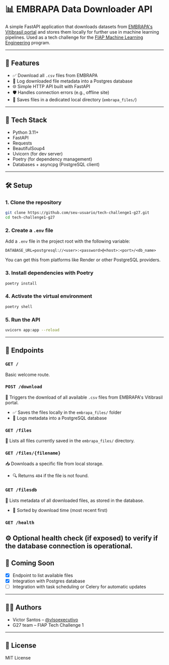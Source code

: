 # 📊 EMBRAPA Data Downloader API

A simple FastAPI application that downloads datasets from [EMBRAPA's Vitibrasil portal](http://vitibrasil.cnpuv.embrapa.br/download/) and stores them locally for further use in machine learning pipelines. Used as a tech challenge for the [FIAP Machine Learning Engineering](https://postech.fiap.com.br/curso/machine-learning-engineering/) program.

---

## 🚀 Features

- ✅ Download all `.csv` files from EMBRAPA
- 🧾 Log downloaded file metadata into a Postgres database
- 🌐 Simple HTTP API built with FastAPI
- 🛡️ Handles connection errors (e.g., offline site)
- 📂 Saves files in a dedicated local directory (`embrapa_files/`)

---

## 🧰 Tech Stack

- Python 3.11+
- FastAPI
- Requests
- BeautifulSoup4
- Uvicorn (for dev server)
- Poetry (for dependency management)
- Databases + asyncpg (PostgreSQL client)

---

## 🛠️ Setup 

### 1. Clone the repository

```bash
git clone https://github.com/seu-usuario/tech-challenge1-g27.git
cd tech-challenge1-g27
```

### 2. Create a `.env` file

Add a `.env` file in the project root with the following variable:

```env
DATABASE_URL=postgresql://<user>:<password>@<host>:<port>/<db_name>
```

You can get this from platforms like Render or other PostgreSQL providers.

### 3. Install dependencies with Poetry

```bash
poetry install
```

### 4. Activate the virtual environment

```bash
poetry shell
```

### 5. Run the API

```bash
uvicorn app:app --reload
```

---

## 📡 Endpoints

### `GET /`
Basic welcome route.

### `POST /download`
🔽 Triggers the download of all available `.csv` files from EMBRAPA's Vitibrasil portal.

- ✅ Saves the files locally in the `embrapa_files/` folder  
- 🧾 Logs metadata into a PostgreSQL database

### `GET /files`
📂 Lists all files currently saved in the `embrapa_files/` directory.

### `GET /files/{filename}`
📥 Downloads a specific file from local storage.

- 🔍 Returns `404` if the file is not found.

### `GET /filesdb`
🧾 Lists metadata of all downloaded files, as stored in the database.

- 📌 Sorted by download time (most recent first)

### `GET /health`
⚙️ Optional health check (if exposed) to verify if the database connection is operational.
---

## 🧪 Coming Soon

- [X] Endpoint to list available files  
- [X] Integration with Postgres database
- [ ] Integration with task scheduling or Celery for automatic updates

---

## 👨‍💻 Authors

- Victor Santos – [@vlsoexecutivo](mailto:vlsoexecutivo@gmail.com)
- G27 team – FIAP Tech Challenge 1

---

## 📄 License

MIT License
